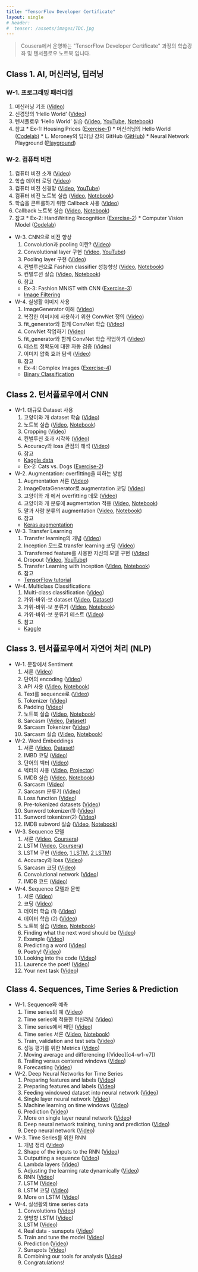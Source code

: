 ```yaml
---
title: "TensorFlow Developer Certificate"
layout: single
# header:
#  teaser: /assets/images/TDC.jpg
---
```


> Cousera에서 운영하는 "TensorFlow Developer Certificate" 과정의 학습강좌 및 텐서플로우 노트북 입니다.

## Class 1. AI, 머신러닝, 딥러닝
### W-1. 프로그래밍 패러다임
  1. 머신러닝 기초 ([Video][c1-w1-v1])
  2. 신경망의 ‘Hello World’ ([Video][c1-w1-v2])
  3. 텐서플로우 ‘Hello World’ 실습 ([Video][c1-w1-v3], [YouTube][c1-w1-y3], [Notebook][c1-w1-n3])
  4. 참고
    * Ex-1: Housing Prices ([Exercise-1][c1-w1-e1])
    * 머신러닝의 Hello World ([Codelab][c1-w1-c5])
    * L. Moroney의 딥러닝 강의 GitHub ([GitHub][c1-w1-g5])
    * Neural Network Playground ([Playground][c1-w1-p5])
### W-2. 컴퓨터 비전 
  1. 컴퓨터 비전 소개 ([Video][c1-w2-v1])
  2. 학습 데이터 로딩 ([Video][c1-w2-v2])
  3. 컴퓨터 비전 신경망 ([Video][c1-w2-v3], [YouTube][c1-w2-y3])
  4. 컴퓨터 비전 노트북 실습 ([Video][c1-w2-v4], [Notebook][c1-w2-n4])
  5. 학습을 콘트롤하기 위한 Callback 사용 ([Video][c1-w2-v5])
  6. Callback 노트북 실습 ([Video][c1-w2-v6], [Notebook][c1-w2-n6])
  7. 참고
    * Ex-2: HandWriting Recognition ([Exercise-2][c1-w2-e2])
    * Computer Vision Model ([Codelab][c1-w2-c7])
* W-3. CNN으로 비전 향상
  1. Convolution과 pooling 이란? ([Video][c1-w3-v1])
  2. Convolutional layer 구현 ([Video][c1-w3-v2], [YouTube][c1-w3-y2])
  3. Pooling layer 구현 ([Video][c1-w3-v3])
  4. 컨벌루션으로 Fashion classifier 성능향상 ([Video][c1-w3-v4], [Notebook][c1-w3-n4])
  5. 컨벌루션 실습 ([Video][c1-w3-v5], [Notebook][c1-w3-n5])
  6. 참고
    * Ex-3: Fashion MNIST with CNN ([Exercise-3][c1-w3-e3])
    * [Image Filtering][c1-w3-i6]
* W-4. 실생활 이미지 사용
  1. ImageGenerator 이해 ([Video][c1-w4-v1])
  2. 복잡한 이미지에 사용하기 위한 ConvNet 정의 ([Video][c1-w4-v2])
  3. fit_generator와 함께 ConvNet 학습 ([Video][c1-w4-v3])
  4. ConvNet 작업하기 ([Video][c1-w4-v4])
  5. fit_generator와 함께 ConvNet 학습 작업하기 ([Video][c1-w4-v5])
  6. 테스트 정확도에 대한 자동 검증 ([Video][c1-w4-v6])
  7. 이미지 압축 효과 탐색 ([Video][c1-w4-v7])
  8. 참고
    * Ex-4: Complex Images ([Exercise-4][c1-w4-e4])
    * [Binary Classification][c1-w4-b8]

[c1-w1-v1]: https://drive.google.com/file/d/1Cf_9DH7KWcLz7YJ-W4DHGngaMrVE15pX/view?usp=sharing
[c1-w1-v2]: https://drive.google.com/file/d/1CemGe4AnOjuOm7OE4C5AycbLzrP-D565/view?usp=sharing
[c1-w1-v3]: https://drive.google.com/file/d/1CfQYOuy4BD6H_bPzh4eYMph-2dnyBQCC/view?usp=sharing
[c1-w1-y3]: https://youtu.be/inN8seMm7UI
[c1-w1-n3]: https://colab.research.google.com/drive/1Ks5xx0a9Pj1cqkOHQdEBCH7Lp19nFUIo
[c1-w1-e1]: https://colab.research.google.com/drive/1bOZcCbQE8OreI_mqY89z6RMpzXEvzkz8
[c1-w1-c5]: https://developers.google.com/codelabs/tensorflow-1-helloworld
[c1-w1-g5]: https://github.com/lmoroney/dlaicourse
[c1-w1-p5]: http://playground.tensorflow.org/
[c1-w2-v1]: https://drive.google.com/file/d/1CjA1cS5tW3S4FeRniPYP_bnluFsgkLPr/view?usp=sharing
[c1-w2-v2]: https://drive.google.com/file/d/1CjOZJ9_wDl4Cs8LCyUZGjI8_I66LcQTD/view?usp=sharing
[c1-w2-v3]: https://drive.google.com/file/d/1Ckp6Mi7UYzXPtFHqLGADfjm9boM63Wm6/view?usp=sharing
[c1-w2-y3]: https://youtu.be/fXOsFF95ifk
[c1-w2-v4]: https://drive.google.com/file/d/1D8kuCDTflhbe3TX06v9IjRvmIILU4UxT/view?usp=sharing
[c1-w2-n4]: https://colab.research.google.com/drive/1yp98qs4CR_9e4-jusksDZX5Z6hklyqy3
[c1-w2-v5]: https://drive.google.com/file/d/1D5anYmJtOjqyv4iYoYr75nwp1_dF5irT/view?usp=sharing
[c1-w2-v6]: https://drive.google.com/file/d/1D8ynv5icDFUqMdLKTJhkRBdO6LiQUlJa/view?usp=sharing
[c1-w2-n6]: https://colab.research.google.com/drive/1-Aoj3vcaOMxDOJR_1claWLqNq0aUXK6s
[c1-w2-e2]: https://colab.research.google.com/drive/1FpU5hhPit_nTn6mJKZuReXVtXgn8sFTb
[c1-w2-c7]: https://developers.google.com/codelabs/tensorflow-lab2-computervision
[c1-w3-v1]: https://drive.google.com/file/d/1CuKl1wzhruxTi0txKKcfolhc_s8k-_9C/view?usp=sharing
[c1-w3-v2]: https://drive.google.com/file/d/1CuLuZOplS7ymwRL-8FDKSMRW2wRLxjo8/view?usp=sharing
[c1-w3-y2]: https://bit.y/2UGa7uH
[c1-w3-v3]: https://drive.google.com/file/d/1Cx05IMoAaYrIykTnFGf0mBrV3UmqeJyQ/view?usp=sharing
[c1-w3-v4]: https://drive.google.com/file/d/1D4AEbvno9QZ-2f8L0Udr_tpuB5drhuRG/view?usp=sharing
[c1-w3-n4]: https://colab.research.google.com/drive/1P9k_oxGfRqIqI7AUuvty6Cn7AROw2Kld
[c1-w3-v5]: https://drive.google.com/file/d/1D4CCpUEyZce86-4Pnp7KCRM4KDKkdfpK/view?usp=sharing
[c1-w3-n5]: https://colab.research.google.com/drive/1j2qy3VfZtMBTunXxpTTmRk_XUmt7EuM_
[c1-w3-e3]: https://colab.research.google.com/drive/1Ft2ubdItIdMvDrUcFZN0qolIUQSfatkj
[c1-w3-i6]: https://lodev.org/cgtutor/filtering.html
[c1-w4-v1]: https://drive.google.com/file/d/1D4eeg2v4tNM6k98-c3vftdxRBMX2uXof/view?usp=sharing
[c1-w4-v2]: https://drive.google.com/file/d/1DN1MiJfYsZZZr_bkzpdmBuXKEjGQw2x8/view?usp=sharing
[c1-w4-v3]: https://drive.google.com/file/d/1DMWJkNClTxRs9a4K93znl4T-MtS7U9mh/view?usp=sharing
[c1-w4-v4]: https://drive.google.com/file/d/1DNY8vdkzR0kCOh4g_UpFOw6opUu8lTfI/view?usp=sharing
[c1-w4-v5]: https://drive.google.com/file/d/1DK4M95npZV1azIU2VLp0jgKm44SG7KZp/view?usp=sharing
[c1-w4-n5]: https://
[c1-w4-v6]: https://drive.google.com/file/d/1DLc50ujPjCCLcPAgs83gOiVyRLlguC37/view?usp=sharing
[c1-w4-v7]: https://drive.google.com/file/d/1DL9M1xddEn6U5zqphRXrHfPpwA2pvmZI/view?usp=sharing
[c1-w4-e4]: https://colab.research.google.com/drive/1FvAhYpjvuohIiqJmOi2KE_9rOhiuM9k9
[c1-w4-b8]: https://gombru.github.io/2018/05/23/cross_entropy_loss/

## Class 2. 턴서플로우에서 CNN
* W-1. 대규모 Dataset 사용
  1. 고양이와 개 dataset 학습 ([Video][c2-w1-v1])
  2. 노트북 실습 ([Video][c2-w1-v2], [Notebook][c2-w1-n2])
  3. Cropping ([Video][c2-w1-v3])
  4. 컨벌루션 효과 시각화 ([Video][c2-w1-v4])
  5. Accuracy와 loss 관점의 해석 ([Video][c2-w1-v5])
  6. 참고
    * [Kaggle data][c2-w1-kg]
    * Ex-2: Cats vs. Dogs ([Exercise-2][c2-w1-e2])
* W-2. Augmentation: overfitting을 피하는 방법
  1. Augmentation 서론 ([Video][c2-w2-v1])
  2. ImageDataGenerator로 augmentation 코딩 ([Video][c2-w2-v2])
  3. 고양이와 개 에서 overfitting 데모 ([Video][c2-w2-v3])
  4. 고양이와 개 분류에 augmentation 적용 ([Video][c2-w2-v4], [Notebook][c2-w2-n4])
  5. 말과 사람 분류의 augmentation ([Video][c2-w2-v5], [Notebook][c2-w2-n5])
  6. 참고
    * [Keras augmentation][c2-w2-ka]
* W-3. Transfer Learning
  1. Transfer learning의 개념 ([Video][c2-w3-v1])
  2. Inception 모드로 transfer learning 코딩 ([Video][c2-w3-v2])
  3. Transferred feature를 사용한 자신의 모델 구현 ([Video][c2-w3-v3])
  4. Dropout ([Video][c2-w3-v4], [YouTube][c2-w3-y4])
  5. Transfer Learning with Inception ([Video][c2-w3-v5], [Notebook][c2-w3-n5])
  6. 참고
    * [TensorFlow tutorial][c2-w3-tt]
* W-4. Multiclass Classifications
  1. Multi-class classification ([Video][c2-w4-v1])
  2. 가위-바위-보 dataset ([Video][c2-w4-v2], [Dataset][c2-w4-d2])
  3. 가위-바위-보 분류기 ([Video][c2-w4-v3], [Notebook][c2-w4-n3])
  4. 가위-바위-보 분류기 테스트 ([Video][c2-w4-v4])
  5. 참고
    * [Kaggle][c2-w4-kg]

[c2-w1-v1]: https://drive.google.com/file/d/1DWVtYgtQXy457gy98QuwfgwG4F4t-ZE5/view?usp=sharing
[c2-w1-v2]: https://drive.google.com/file/d/1DQWt955CboyiVBAFbg_6QGwGG5o-wx04/view?usp=sharing
[c2-w1-n2]: https://colab.research.google.com/drive/1tEQd1tJbYhu3cK89TBEVNAs3w6za-PDG
[c2-w1-v3]: https://drive.google.com/file/d/1DU6lV10hIDE5ieYneJfPKjZ7TbuQ7dRf/view?usp=sharing
[c2-w1-v4]: https://drive.google.com/file/d/1DTQl5w2ZSBfm0uCpq5AhbskZMANQYxKC/view?usp=sharing
[c2-w1-v5]: https://drive.google.com/file/d/1DRc7YxwoQsDy7s9kIROEyGTjDEVwqogs/view?usp=sharing
[c2-w1-kg]: https://www.kaggle.com/c/dogs-vs-cats
[c2-w1-e2]: https://
[c2-w2-v1]: https://drive.google.com/file/d/1DZdyxQVriDyTN6OPuLSx28Pr1O2W3XjG/view?usp=sharing
[c2-w2-v2]: https://drive.google.com/file/d/1DYYDrIo5Deaimjz92joXcUT7q-TCRAyK/view?usp=sharing
[c2-w2-v3]: https://drive.google.com/file/d/1DWeyjIBlXCTpc7I-MO1hcSInWqIC0uHX/view?usp=sharing
[c2-w2-v4]: https://drive.google.com/file/d/1DWgspoIdW4JRCVIFZoPEs0n9XJCrJrcc/view?usp=sharing
[c2-w2-n4]: https://colab.research.google.com/drive/1NbwrmerHOCsE3qSWtIyjt8SZIoI08TIG
[c2-w2-v5]: https://drive.google.com/file/d/1D_FdXNNDkH_t3RJQLGtTDyXus4RAYowE/view?usp=sharing
[c2-w2-n5]: https://colab.research.google.com/drive/1SK_L5kOba9zQmJj0ICcmEILG2uz4Ek9E
[c2-w2-ka]: https://github.com/keras-team/keras-preprocessing
[c2-w3-v1]: https://drive.google.com/file/d/1Di947KFrYxiYT-YUEy9CZ87UytlqP9P7/view?usp=sharing
[c2-w3-v2]: https://drive.google.com/file/d/1DhHtl0Ir6jnjEIS6Jk9dGXCmUD_oiSuN/view?usp=sharing
[c2-w3-v3]: https://drive.google.com/file/d/1DgpXhU2GjLwsKrUIRifFI2_-QSbC7M_Z/view?usp=sharing
[c2-w3-v4]: https://drive.google.com/file/d/1D_ypCs5orl_i_8qt5V6kmnzOlfvJ3LDr/view?usp=sharing
[c2-w3-y4]: https://www.youtube.com/watch?v=ARq74QuavAo
[c2-w3-v5]: https://drive.google.com/file/d/1Dcj_81RSUFJI24fiZWvzuMmCDON3o2-L/view?usp=sharing
[c2-w3-n5]: https://colab.research.google.com/drive/1S1u9XnslOAa7rQhN8bbGnjRxWfQpYsuR
[c2-w3-tt]: https://www.tensorflow.org/tutorials/images/transfer_learning
[c2-w4-v1]: https://drive.google.com/file/d/1Do5Cn1od15LWT17f9el8GRXyu5-Thgb1/view?usp=sharing
[c2-w4-v2]: https://drive.google.com/file/d/1Dn7X1ODEj34EMVGwBs9eQsMmbBYI3A-c/view?usp=sharing
[c2-w4-d2]: http://www.laurencemoroney.com/rock-paper-scissors-dataset/
[c2-w4-v3]: https://drive.google.com/file/d/1DkdxDDfrCTQVBW59GyzVMM4-3jJ5z4OW/view?usp=sharing
[c2-w4-n3]: https://colab.research.google.com/drive/1w_MW1IyaPUOGZLd4qwQaild7ThVcWSZY
[c2-w4-v4]: https://drive.google.com/file/d/1DsmPadngXe71NXFBxVh2FQhXpfstDfKo/view?usp=sharing
[c2-w4-kg]: https://www.kaggle.com/datamunge/sign-language-mnist


## Class 3. 텐서플로우에서 자연어 처리 (NLP)
* W-1. 문장에서 Sentiment
  1. 서론 ([Video][c3-w1-v1])
  2. 단어의 encoding ([Video][c3-w1-v2])
  3. API 사용 ([Video][c3-w1-v3], [Notebook][c3-w1-n3])
  4. Text를 sequence로 ([Video][c3-w1-v4]) 
  5. Tokenizer ([Video][c3-w1-v5])
  6. Padding ([Video][c3-w1-v6])
  7. 노트북 실습 ([Video][c3-w1-v7], [Notebook][c3-w1-n7])
  8. Sarcasm ([Video][c3-w1-v8], [Dataset][c3-w1-d8])
  9. Sarcasm Tokenizer ([Video][c3-w1-v9])
  10. Sarcasm 실습 ([Video][c3-w1-v10], [Notebook][c3-w1-n10])
* W-2. Word Embeddings
  1. 서론 ([Video][c3-w2-v1], [Dataset][c3-w2-d1])
  2. IMBD 코딩 ([Video][c3-w2-v2])
  3. 단어의 벡터 ([Video][c3-w2-v3])
  4. 벡터의 사용 ([Video][c3-w2-v4], [Projector][c3-w2-p4])
  5. IMDB 실습 ([Video][c3-w2-v5], [Notebook][c3-w2-n5])
  6. Sarcasm ([Video][c3-w2-v6])
  7. Sarcasm 분류기 ([Video][c3-w2-v7])
  8. Loss function ([Video][c3-w2-v8])
  9. Pre-tokenized datasets ([Video][c3-w2-v9])
  10. Sunword tokenizer(1) ([Video][c3-w2-v10])
  11. Sunword tokenizer(2) ([Video][c3-w2-v11])
  12. IMDB subword 실습 ([Video][c3-w2-v12], [Notebook][c3-w2-n12])
* W-3. Sequence 모델
  1. 서론 ([Video][c3-w3-v1], [Coursera][c3-w3-c1])
  2. LSTM ([Video][c3-w3-v2], [Coursera][c3-w3-c2])
  3. LSTM 구현 ([Video][c3-w3-v3], [1 LSTM][c3-w3-n31], [2 LSTM][c3-w3-n32])
  4. Accuracy와 loss ([Video][c3-w3-v4])
  5. Sarcasm 코딩 ([Video][c3-w3-v5])
  6. Convolutional network ([Video][c3-w3-v6])
  7. IMDB 코드 ([Video][c3-w3-v7])
* W-4. Sequence 모델과 문학
  1. 서론 ([Video][c3-w4-v1])
  2. 코딩 ([Video][c3-w4-v2])
  3. 데이터 학습 (1) ([Video][c3-w4-v3])
  4. 데이터 학습 (2) ([Video][c3-w4-v4])
  5. 노트북 실습 ([Video][c3-w4-v5], [Notebook][c3-w4-n5])
  6. Finding what the next word should be ([Video][c3-w4-v6])
  7. Example ([Video][c3-w4-v7])
  8. Predicting a word ([Video][c3-w4-v8])
  9. Poetry! ([Video][c3-w4-v9])
  10. Looking into the code ([Video][c3-w4-v10])
  11. Laurence the poet! ([Video][c3-w4-v11])
  12. Your next task ([Video][c3-w4-v12])

[c3-w1-v1]: https://drive.google.com/file/d/1DtjmzeQSGvdonXb_qZAnMn7IKLZPvA7O/view?usp=sharing
[c3-w1-v2]: https://drive.google.com/file/d/1DtMEqPVrDKXy9inU86zeC3ReyY2lQCD3/view?usp=sharing
[c3-w1-v3]: https://drive.google.com/file/d/1DuLOXNBxD3Bh5a9U70rpNUzysqylJ-6a/view?usp=sharing
[c3-w1-n3]: https://colab.research.google.com/drive/1G508DaeCpnCL9Hx_2xmCZ2cZKDRM7HpR
[c3-w1-v4]: https://drive.google.com/file/d/1DtIeEAVlY0Irrl_yxpS_FvnyiJY5kXHq/view?usp=sharing
[c3-w1-v5]: https://drive.google.com/file/d/1DxYnYXXXPKRgQ6ecL-l7HNF-Lxo4AGiw/view?usp=sharing
[c3-w1-v6]: https://drive.google.com/file/d/1DywRr2rVEMqK-OqRfACTo2ca3x2AtXIY/view?usp=sharing
[c3-w1-v7]: https://drive.google.com/file/d/1CL4Exwel-BYtuT8nnXLVxnQu-o8ljEW8/view?usp=sharing
[c3-w1-n7]: https://colab.research.google.com/drive/19QG_PfCsKqYGDsfAkUgFmvq6h84Ycx_d
[c3-w1-v8]: https://drive.google.com/file/d/1C_sKk0sUMl_cDYa96u2-RQy3Ge2Cz3RN/view?usp=sharing
[c3-w1-d8]: https://rishabhmisra.github.io/publications/
[c3-w1-v9]: https://drive.google.com/file/d/1CcHLyT_CLzuOnBxMUcsIN1us3lt-kq5G/view?usp=sharing
[c3-w1-v10]: https://drive.google.com/file/d/1Co8nSIuYNw7Igw5QBG2WCgalG44c11ZP/view?usp=sharing
[c3-w1-n10]: https://colab.research.google.com/drive/14rVc7A3A_1UKHGCI6x1hmt1_RFAR3uA6
[c3-w2-v1]: https://drive.google.com/file/d/1CvlgIdwgb85VfHdc7COqSZfzR7cT75Fy/view?usp=sharing
[c3-w2-d1]: http://ai.stanford.edu/~amaas/data/sentiment/
[c3-w2-v2]: https://drive.google.com/file/d/1D6KW_myjoPyAt88f_1UhasT6sguK45h2/view?usp=sharing
[c3-w2-v3]: https://drive.google.com/file/d/1DHGVJ4kHeK9S4U2D1vnhm23mTfwf3yGU/view?usp=sharing
[c3-w2-v4]: https://drive.google.com/file/d/1DVaW77u23xd7fCxUMfzUs3skYj6jirtI/view?usp=sharing
[c3-w2-p4]: http://projector.tensorflow.org/
[c3-w2-v5]: https://drive.google.com/file/d/1DXB0sySda80z1ZQmfpIA1XxVUZDHwXCJ/view?usp=sharing
[c3-w2-n5]: https://colab.research.google.com/drive/1c806_ftQU2AZjtcjQibSEjlWnSYmWfJx
[c3-w2-v6]: https://drive.google.com/file/d/1Dk6eHooOhj71hG_cV3ixXiq85i3jO6jd/view?usp=sharing
[c3-w2-v7]: https://drive.google.com/file/d/1DtCz3N-A93UuuoFiwA6MBdMrLb3NR4zj/view?usp=sharing
[c3-w2-v8]: https://drive.google.com/file/d/1DyQt9N-t_6JEVOcMhjz4WAuBflXobfcg/view?usp=sharing
[c3-w2-v9]: https://drive.google.com/file/d/1E1EkMUYlarhbyVGg510tsyb2IHPKc2iu/view?usp=sharing
[c3-w2-v10]: https://drive.google.com/file/d/1E9qxclJoPI442A1KgF6PGgIXjdT_gj3k/view?usp=sharing
[c3-w2-v11]: https://drive.google.com/file/d/1EHOOxO6p7zNWM2y6AVkU6dEXMzAUk1Ho/view?usp=sharing
[c3-w2-v12]: https://drive.google.com/file/d/1EZ2UA8DhOezPTFJqO3hOU2NabXwI76oX/view?usp=sharing
[c3-w2-n12]: https://colab.research.google.com/drive/1KyTi7OmJG61OselBvpcIu3vomjFMQn_P
[c3-w3-v1]: https://drive.google.com/file/d/1EgfnT7KiWEuS-opJmIWf201E2foxq9de/view?usp=sharing
[c3-w3-c1]: https://www.coursera.org/lecture/nlp-sequence-models/deep-mns-ehs0S
[c3-w3-v2]: https://drive.google.com/file/d/1EnKJuTqZi1aMrokftjDK3-px67ubQbMU/view?usp=sharing
[c3-w3-c2]: https://www.coursera.org/lecture/nlp-sequence-models/long-short-term-memory-lstm-KXoay
[c3-w3-v3]: https://drive.google.com/file/d/1EqAC7wZObk9h4RYWmGh_YHcatvPzUruB/view?usp=sharing
[c3-w3-n31]: https://colab.research.google.com/drive/1c806_ftQU2AZjtcjQibSEjlWnSYmWfJx
[c3-w3-n32]: https://colab.research.google.com/drive/1ir5lZRC7mRnDePGEw_WQwEMgyP-Y-ZNs
[c3-w3-v4]: https://drive.google.com/file/d/1ExSkNUfTrAi7MWjrSmO82aKg3R18vpXH/view?usp=sharing
[c3-w3-v5]: https://drive.google.com/file/d/1F-snzZBGSHj_r2q2ULQ8RDhvLTfsjH4O/view?usp=sharing
[c3-w3-v6]: https://drive.google.com/file/d/1F4WXPWeF9WZHilenXwvVrWOLd-miKcQf/view?usp=sharing
[c3-w3-v7]: https://drive.google.com/file/d/1F5mqEBwTOrt1elWN6fRnY0IKflxDxk5t/view?usp=sharing
[c3-w4-v1]: https://drive.google.com/file/d/1GNMa0DWMKX28UKWY5-V3LA2izY7RRIlZ/view?usp=sharing
[c3-w4-v2]: https://drive.google.com/file/d/1GGcMbvIL8IsHWgHw4jURvawJ36aCgsiN/view?usp=sharing
[c3-w4-v3]: https://drive.google.com/file/d/1F8MFFzGUhQ-nT_0Bkjr27v4LbJAZ7EbK/view?usp=sharing
[c3-w4-v4]: https://drive.google.com/file/d/1G4YebmT4LfmssDSYUHRm1p8Vk16NlOib/view?usp=sharing
[c3-w4-v5]: https://drive.google.com/file/d/1G1zgEUmaVUBPnCk1Xhz_ECvK5TNLwjld/view?usp=sharing
[c3-w4-n5]: https://colab.research.google.com/drive/1wC70ikq5kyouljfiHPW1BxqicI48pEtR
[c3-w4-v6]: https://drive.google.com/file/d/1Fy9SRdK17QF29ZQyVvC3Xbw93t0P2UTe/view?usp=sharing
[c3-w4-v7]: https://drive.google.com/file/d/1FtM1MOfffQE55tI7B0-QTKiPpi7ERQJY/view?usp=sharing
[c3-w4-v8]: https://drive.google.com/file/d/1Fk44DwdF-zU2DnLaZfjdN2dWa4Bk_PvZ/view?usp=sharing
[c3-w4-v9]: https://drive.google.com/file/d/1FgBhRoXgAk7idlbt5kceK1q7zVkrZvOr/view?usp=sharing
[c3-w4-v10]: https://drive.google.com/file/d/1FT8kHU-Od3NY4ZwzagLrxS8HEAxo9hlj/view?usp=sharing
[c3-w4-v11]: https://drive.google.com/file/d/1GbLEfxUvpUo_YPhG6Yi7F4EXqti_H-BW/view?usp=sharing
[c3-w4-v12]: https://drive.google.com/file/d/1GXKRnBu5bq1ruixp4BirzIg4XkAMRfdC/view?usp=sharing


## Class 4. Sequences, Time Series & Prediction
* W-1. Sequence와 예측
  1. Time series의 예 ([Video][c4-w1-v1])
  2. Time series에 적용한 머신러닝 ([Video][c4-w1-v2])
  3. Time series에서 패턴 ([Video][c4-w1-v3])
  4. Time series 서론 ([Video][c4-w1-v4], [Notebook][c4-w1-n4])
  5. Train, validation and test sets ([Video][c4-w1-v5])
  6. 성능 평가를 위한 Metrics ([Video][c4-w1-v6])
  7. Moving average and differencing ([Video][c4-w1-v7])
  8. Trailing versus centered windows ([Video][c4-w1-v8])
  9. Forecasting ([Video][c4-w1-v9])
* W-2. Deep Neural Networks for Time Series 
  1. Preparing features and labels ([Video][c4-w2-v1])
  2. Preparing features and labels ([Video][c4-w2-v2])
  3. Feeding windowed dataset into neural network ([Video][c4-w2-v3])
  4. Single layer neural network ([Video][c4-w2-v4])
  5. Machine learning on time windows ([Video][c4-w2-v5])
  6. Prediction ([Video][c4-w2-v6])
  7. More on single layer neural network ([Video][c4-w2-v7])
  8. Deep neural network training, tuning and prediction ([Video][c4-w2-v8])
  9. Deep neural network ([Video][c4-w2-v9])
* W-3. Time Series를 위한 RNN
  1. 개념 정리 ([Video][c4-w3-v1])
  2. Shape of the inputs to the RNN ([Video][c4-w3-v2])
  3. Outputting a sequence ([Video][c4-w3-v3])
  4. Lambda layers ([Video][c4-w3-v4])
  5. Adjusting the learning rate dynamically ([Video][c4-w3-v5])
  6. RNN ([Video][c4-w3-v6])
  7. LSTM ([Video][c4-w3-v7])
  8. LSTM 코딩 ([Video][c4-w3-v8])
  9. More on LSTM ([Video][c4-w3-v9])
* W-4. 실생활의 time series data
  1. Convolutions ([Video][c4-w4-v1])
  2. 양방향 LSTM ([Video][c4-w4-v2])
  3. LSTM ([Video][c4-w4-v3])
  4. Real data - sunspots ([Video][c4-w4-v4])
  5. Train and tune the model ([Video][c4-w4-v5])
  6. Prediction ([Video][c4-w4-v6])
  7. Sunspots ([Video][c4-w4-v7])
  8. Combining our tools for analysis ([Video][c4-w4-v8])
  9. Congratulations! 

[c4-w1-v1]: https://drive.google.com/file/d/1HC7fU4slqoRZX_ZmoR4Corrm5fiYxg1H/view?usp=sharing
[c4-w1-v2]: https://drive.google.com/file/d/1HItIETh64XY6AqCcYpn8386ayUEFPeHy/view?usp=sharing
[c4-w1-v3]: https://drive.google.com/file/d/1H6vVcZlvOKf-rCTg-34r8vxrZ85ryYO5/view?usp=sharing
[c4-w1-v4]: https://drive.google.com/file/d/1H11O5P6JPvyTP-XIZ-docZhq5PljGyZC/view?usp=sharing
[c4-w1-n4]: https://colab.research.google.com/drive/1O2LH56mUmh5U1rJuHTBx5VYUuqbSiJAT
[c4-w1-v5]: https://drive.google.com/file/d/1HRjc72wdq9DAR5FVQCiHVLi8e8q1JOA0/view?usp=sharing
[c4-w1-v6]: https://drive.google.com/file/d/1Hta2rptk3XPu0fNGWIRLJgrv2SIYXhaT/view?usp=sharing
[c4=w1-v7]: https://drive.google.com/file/d/1HkO6JwaPDuFfc1gFJkVty4pvEpoH7twV/view?usp=sharing
[c4-w1-v8]: https://drive.google.com/file/d/1HTlKLwKzwD1n0NKxysYtHM4iofIELn1h/view?usp=sharing
[c4-w1-v9]: https://drive.google.com/file/d/1I-G-sm3cqY90o6HwFq6lo3P5nDEsbwUK/view?usp=sharing
[c4-w2-v1]: https://drive.google.com/file/d/1J-anQPVNfUI7R1xGG8DcT9CMXB-1Dz45/view?usp=sharing
[c4-w2-v2]: https://drive.google.com/file/d/1IvpNkvZYBV7-RRhZHWssKTuFFKSfeFbu/view?usp=sharing
[c4-w2-v3]: https://drive.google.com/file/d/1Inkyl_oFvq4TOnyZVMtb_SLbCZvk01be/view?usp=sharing
[c4-w2-v4]: https://drive.google.com/file/d/1IkVBnaOrPMmHsYJGIFV4CTg7UU3o3gHR/view?usp=sharing
[c4-w2-v5]: https://drive.google.com/file/d/1I_ufuZKnXNLh4hOfb9MrN7IeQpgbzQ8n/view?usp=sharing
[c4-w2-v6]: https://drive.google.com/file/d/1IYGBXNp1w0yB50MQl_LJimQkjU8oAzPz/view?usp=sharing
[c4-w2-v7]: https://drive.google.com/file/d/1IOV0R71Cluf8hODd1AOLVC21DVxqAmhw/view?usp=sharing
[c4-w2-v8]: https://drive.google.com/file/d/1ILynaiBQ99h1y00tfL44T1P73HuCxF3O/view?usp=sharing
[c4-w2-v9]: https://drive.google.com/file/d/1IFqFwGYFJ4z-yjOV9GQsjZcjjff9oJLx/view?usp=sharing
[c4-w3-v1]: https://drive.google.com/file/d/1KZntDcyDROKPlxzWMjXDJNvXYPM8H0_5/view?usp=sharing
[c4-w3-v2]: https://drive.google.com/file/d/1KNejUzOA_YdW5ARthwefkNedz73n4u7A/view?usp=sharing
[c4-w3-v3]: https://drive.google.com/file/d/1KAya9Hap8Lo-rV-yiRO4PP8Km0LItKD4/view?usp=sharing
[c4-w3-v4]: https://drive.google.com/file/d/1K7fYd9ZF3_glHcXs1t4tomKWkVSDarzs/view?usp=sharing
[c4-w3-v5]: https://drive.google.com/file/d/1K3btaSqfSQ7b8POJ8ax_5mkuk_Idhl0q/view?usp=sharing
[c4-w3-v6]: https://drive.google.com/file/d/1JkSQD0l6G4oO_abcjGfT4QlSZa-j1Z9C/view?usp=sharing
[c4-w3-v7]: https://drive.google.com/file/d/1JXiikeBDhYnjGsmJIik52Ldq8jdxVHlk/view?usp=sharing
[c4-w3-v8]: https://drive.google.com/file/d/1JLdU4Stj_xlQhtO4ohkYdIUQMUWj_6lK/view?usp=sharing
[c4-w3-v9]: https://drive.google.com/file/d/1JIfXp77X_So1-7t9y3CYqG4NN6SkmB8k/view?usp=sharing
[c4-w4-v1]: https://drive.google.com/file/d/1Le7vDBecHGOCNWP_DgHfBGatJqheXO_p/view?usp=sharing
[c4-w4-v2]: https://drive.google.com/file/d/1LQ5EyDkAmlLhFVN0GnCtFvhWwZprh-hf/view?usp=sharing
[c4-w4-v3]: https://drive.google.com/file/d/1LI2Qw3Grd8dez-bVr_z61okxYRYffRbD/view?usp=sharing
[c4-w4-v4]: https://drive.google.com/file/d/1LC-YHCFLbHBIGyW-WRB5SjI3lad5K9-V/view?usp=sharing
[c4-w4-v5]: https://drive.google.com/file/d/1L0c9D6daZDb8jW6OLbUsSAPhdQTxrllB/view?usp=sharing
[c4-w4-v6]: https://drive.google.com/file/d/1KwtM4N3_JA6BgrKIrhkVWmVRZmtlyYrn/view?usp=sharing
[c4-w4-v7]: https://drive.google.com/file/d/1KodkHfplcyOONgejR5J1MDcypqL6aL4g/view?usp=sharing
[c4-w4-v8]: https://drive.google.com/file/d/1Ki2Zjw-YiT0OEzM7gNRi4JhQFVVT61k0/view?usp=sharing
